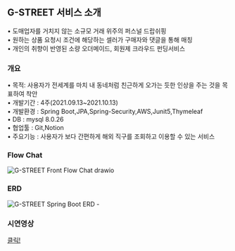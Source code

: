 ## G-STREET 서비스 소개

• 도매업자를 거치지 않는 소규모 거래 위주의 퍼스널 드랍쉬핑<br/>
• 원하는 상품 요청시 조건에 해당하는 셀러가 구매자와 댓글을 통해 매칭<br/>
• 개인의 취향이 반영된 소량 오더메이드, 회원제 크라우드 펀딩서비스 <br/>

### 개요

• 목적: 사용자가 전세계를 마치 내 동네처럼 친근하게 오가는 듯한 인상을 주는 것을 목표하여 착안<br/>
• 개발기간 : 4주(2021.09.13~2021.10.13)<br/>
• 개발환경 : Spring Boot,JPA,Spring-Security,AWS,Junit5,Thymeleaf<br/>
• DB : mysql 8.0.26<br/>
• 협업툴 : Git,Notion<br/>
• 주요기능 : 사용자가 보다 간편하게 해외 직구를 조회하고 이용할 수 있는 서비스<br/>

### Flow Chat
![G-STREET Front Flow Chat drawio](https://user-images.githubusercontent.com/83386687/144895114-ec430b76-4b28-42bc-877e-0d89282e0c0d.png)

### ERD
![G-STREET Spring Boot ERD - ](https://user-images.githubusercontent.com/83386687/144895119-520778a5-b2db-4031-932a-f9f32be55568.PNG)

### 시연영상

[클릭!](https://hanna97.tistory.com/entry/Spring-Boot-Project-%EC%8B%9C%EC%97%B0%EC%98%81%EC%83%81)
